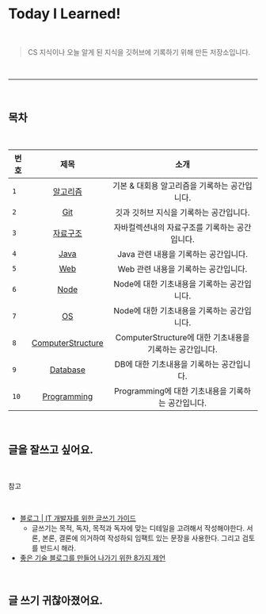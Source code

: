 # Today I Learned!

<br>

>CS 지식이나 오늘 알게 된 지식을 깃허브에 기록하기 위해 만든 저장소입니다.

<br>

---

<br>

## 목차

<br>


| 번호 | 제목 | 소개 |
|---|:---:|:---:|
| `1` | [알고리즘](./Algorithms/README.md) | 기본 & 대회용 알고리즘을 기록하는 공간입니다.  |
| `2` | [Git](./Git/README.md) | 깃과 깃허브 지식을 기록하는 공간입니다. |
| `3` | [자료구조](./DataStructure/README.md) | 자바컬렉션내의 자료구조를 기록하는 공간입니다. |
| `4` | [Java](./Java/README.md) | Java 관련 내용을 기록하는 공간입니다. |
| `5` | [Web](./Web/README.md) | Web 관련 내용을 기록하는 공간입니다. |
| `6` | [Node](./Node/README.md) | Node에 대한 기초내용을 기록하는 공간입니다. |
| `7` | [OS](./OS/README.md) | Node에 대한 기초내용을 기록하는 공간입니다. |
| `8` | [ComputerStructure](./ComputerStructure/README.md) | ComputerStructure에 대한 기초내용을 기록하는 공간입니다. |
| `9` | [Database](./DB/README.md) | DB에 대한 기초내용을 기록하는 공간입니다. |
| `10` | [Programming](./Programming/README.md) | Programming에 대한 기초내용을 기록하는 공간입니다. |

<br>

## 글을 잘쓰고 싶어요.

<br>

참고

<br>

- [블로그 | IT 개발자를 위한 글쓰기 가이드](https://www.ciokorea.com/insider/38600)
    - 글쓰기는 목적, 독자, 목적과 독자에 맞는 디테일을 고려해서 작성해야한다. 서론, 본론, 결론에 의거하여 작성하되 임팩트 있는 문장을 사용한다. 그리고 검토를 반드시 해라.
- [좋은 기술 블로그를 만들어 나가기 위한 8가지 제언](https://www.44bits.io/ko/post/8-suggestions-for-tech-programming-blog)

<br>

## 글 쓰기 귀찮아졌어요.

<br>

